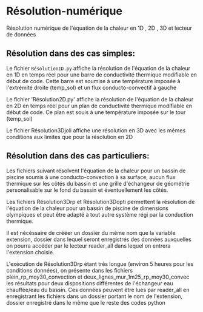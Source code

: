 # Résolution-numérique
Résolution numérique de l'équation de la chaleur en 1D , 2D , 3D et lecteur de données


## Résolution dans des cas simples:

Le fichier `Résolution1D.py` affiche la résolution de l'équation de la chaleur en 1D en temps réel pour une barre de conductivité thermique modifiable en début de code.
Cette barre est soumise à une température imposée à l'extrémité droite (temp_sol) et un flux conducto-convectif à gauche

Le fichier 'Résolution2D.py' affiche la résolution de l'équation de la chaleur en 2D en temps réel pour un plan de conductivité thermique modifiable en début de code.
Ce plan est souis à une température imposée sur le tour (temp_sol)

Le fichier Résolution3Djoli affiche une résolution en 3D avec les mêmes conditions aux limites que pour la résolution en 2D


## Résolution dans des cas particuliers:

Les fichiers suivant résolvent l'équation de la chaleur pour un bassin de piscine soumis à une conducto-convection à sa surface, aucun flux thermique sur les côtés du bassin et une grille d'échangeur de géométrie personalisable sur le fond du bassin et éventuellement les côtés.

Les fichiers Résolution3Drp et Résolution3Dopti permettent la résolution de l'équation de la chaleur pour un bassin de piscine de dimensions olympiques et peut être adapté à tout autre système régi par la conduction thermique.

Il est nécéssaire de crééer un dossier du même nom que la variable extension, dossier dans lequel seront enregistrés des données auxquelles on pourra accéder par le lecteur reader_all dans lequel on entrera l'extension choisie.

L'exécution de Résolution3Drp étant très longue (environ 5 heures pour les conditions données), on présente dans les fichiers plein_rp_moy30_convection et deux_lignes_mur_1m25_rp_moy30_convec les résultats pour deux dispositions différentes de l'échangeur eau chauffée/eau du bassin.
Ces données peuvent être lues par reader_all en enregistrant les fichiers dans un dossier portant le nom de l'extension, dossier enregistré dans le même que le reste des codes python
